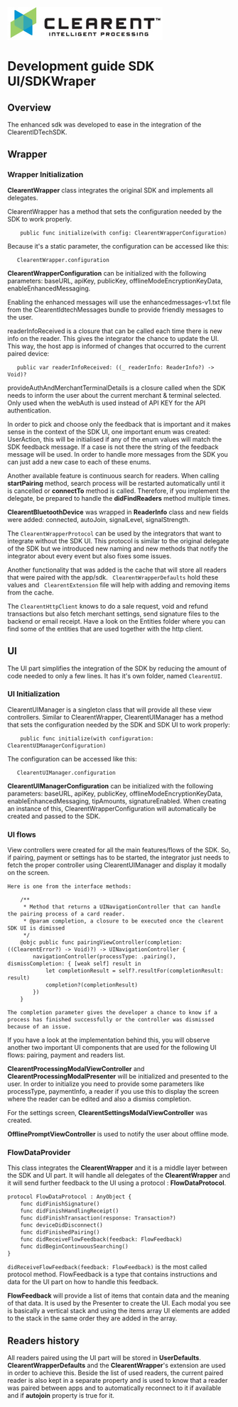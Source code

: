 ![Screenshot](docs/clearent_logo.jpg)

# Development guide SDK UI/SDKWraper

## Overview

The enhanced sdk was developed to ease in the integration of the ClearentIDTechSDK.

## Wrapper

### Wrapper Initialization

**ClearentWrapper** class integrates the original SDK and implements all delegates.

ClearentWrapper has a method that sets the configuration needed by the SDK to work properly. 

```
    public func initialize(with config: ClearentWrapperConfiguration)
```

Because it's a static parameter, the configuration can be accessed like this:

```
   ClearentWrapper.configuration
```

**ClearentWrapperConfiguration** can be initialized with the following parameters: baseURL, apiKey, publicKey, offlineModeEncryptionKeyData, enableEnhancedMessaging.

Enabling the enhanced messages will use the enhancedmessages-v1.txt file from the ClearentIdtechMessages bundle to provide friendly messages to the user.

readerInfoReceived is a closure that can be called each time there is new info on the reader. This gives the integrator the chance to update the UI. This way, the host app is informed of changes that occurred to the current paired device:


```
   public var readerInfoReceived: ((_ readerInfo: ReaderInfo?) -> Void)?
```

provideAuthAndMerchantTerminalDetails is a closure called when the SDK needs to inform the user about the current merchant & terminal selected. Only used when the webAuth is used instead of API KEY for the API authentication.

In order to pick and choose only the feedback that is important and it makes sense in the context of the SDK UI, one important enum was created:
UserAction, this will be initialised if any of the enum values will match the SDK feedback message. If a case is not there the string of the feedback message will be used.
In order to handle more messages from the SDK you can just add a new case to each of these enums.

Another available feature is continuous search for readers. When calling **startPairing** method, search process will be restarted automatically until it is cancelled or **connectTo** method is called. Therefore, if you implement the delegate, be prepared to handle the **didFindReaders** method multiple times.

**ClearentBluetoothDevice** was wrapped in **ReaderInfo** class and new fields were added: connected, autoJoin, signalLevel, signalStrength.

The ```ClearentWrapperProtocol``` can be used by the integrators that want to integrate without the SDK UI. This protocol is similar to the original delegate of the SDK but we introduced new naming and new methods that notify the integrator about every event but also fixes some issues.

Another functionality that was added is the cache that will store all readers that were paired with the app/sdk.
 ``` ClearentWrapperDefaults``` hold these values and ``` ClearentExtension``` file will help with adding and removing items from the cache.
 
The ```ClearentHttpClient``` knows to do a sale request, void and refund transactions but also fetch merchant settings, send signature files to the backend or email receipt. Have a look on the Entities folder where you can find some of the entities that are used together with the http client.


## UI

The UI part simplifies the integration of the SDK by reducing the amount of code needed to only a few lines. It has it's own folder, named ```ClearentUI```. 

### UI Initialization

ClearentUIManager is a singleton class that will provide all these view controllers. Similar to ClearentWrapper, ClearentUIManager has a method that sets the configuration needed by the SDK and SDK UI to work properly:

```
    public func initialize(with configuration: ClearentUIManagerConfiguration)
```

The configuration can be accessed like this:

```
   ClearentUIManager.configuration
```

**ClearentUIManagerConfiguration** can be initialized with the following parameters: baseURL, apiKey, publicKey, offlineModeEncryptionKeyData, enableEnhancedMessaging, tipAmounts, signatureEnabled. When creating an instance of this, ClearentWrapperConfiguration will automatically be created and passed to the SDK.

### UI flows

View controllers were created for all the main features/flows of the SDK. So, if pairing, payment or settings has to be started, the integrator just needs to fetch the proper controller using ClearentUIManager and display it modally on the screen.
    
    Here is one from the interface methods:

```
    /**
     * Method that returns a UINavigationController that can handle the pairing process of a card reader.
     * @param completion, a closure to be executed once the clearent SDK UI is dimissed
     */
    @objc public func pairingViewController(completion: ((ClearentError?) -> Void)?) -> UINavigationController {
        navigationController(processType: .pairing(), dismissCompletion: { [weak self] result in
            let completionResult = self?.resultFor(completionResult: result)
            completion?(completionResult)
        })
    }
```
    The completion parameter gives the developer a chance to know if a process has finished successfully or the controller was dismissed because of an issue.

If you have a look at the implementation behind this, you will observe another two important UI components that are used for the following UI flows: pairing, payment and readers list.

**ClearentProcessingModalViewController** and **ClearentProcessingModalPresenter** will be initialized and presented to the user. In order to initialize you need to provide some parameters like
processType, paymentInfo, a reader if you use this to display the screen where the reader can be edited and also a dismiss completion.

For the settings screen, **ClearentSettingsModalViewController** was created.

 **OfflinePromptViewController** is used to notify the user about offline mode.


### FlowDataProvider

This class integrates the **ClearentWrapper** and it is a middle layer between the SDK and UI part. It will handle all delegates of the **ClearentWrapper** and it will send further feedback to the UI using a protocol : **FlowDataProtocol**.

```
protocol FlowDataProtocol : AnyObject {
    func didFinishSignature()
    func didFinishHandlingReceipt()
    func didFinishTransaction(response: Transaction?)
    func deviceDidDisconnect()
    func didFinishedPairing()
    func didReceiveFlowFeedback(feedback: FlowFeedback)
    func didBeginContinuousSearching()
}
```

```didReceiveFlowFeedback(feedback: FlowFeedback)``` is the most called protocol method. FlowFeedback is a type that contains instructions and data for the UI part on how to handle this feedback.

**FlowFeedback** will provide a list of items that contain data and the meaning of that data. It is used by the Presenter to create the UI.
Each modal you see is basically a vertical stack and using the items array UI elements are added to the stack in the same order they are added in the array.


## Readers history

All readers paired using the UI part will be stored in **UserDefaults**. **ClearentWrapperDefaults** and the **ClearentWrapper**'s extension are used in order to achieve this. Beside the list of used readers, the current paired reader is also kept in a separate property and is used to know that a reader was paired between apps and to automatically reconnect to it if available and if **autojoin** property is true for it.
